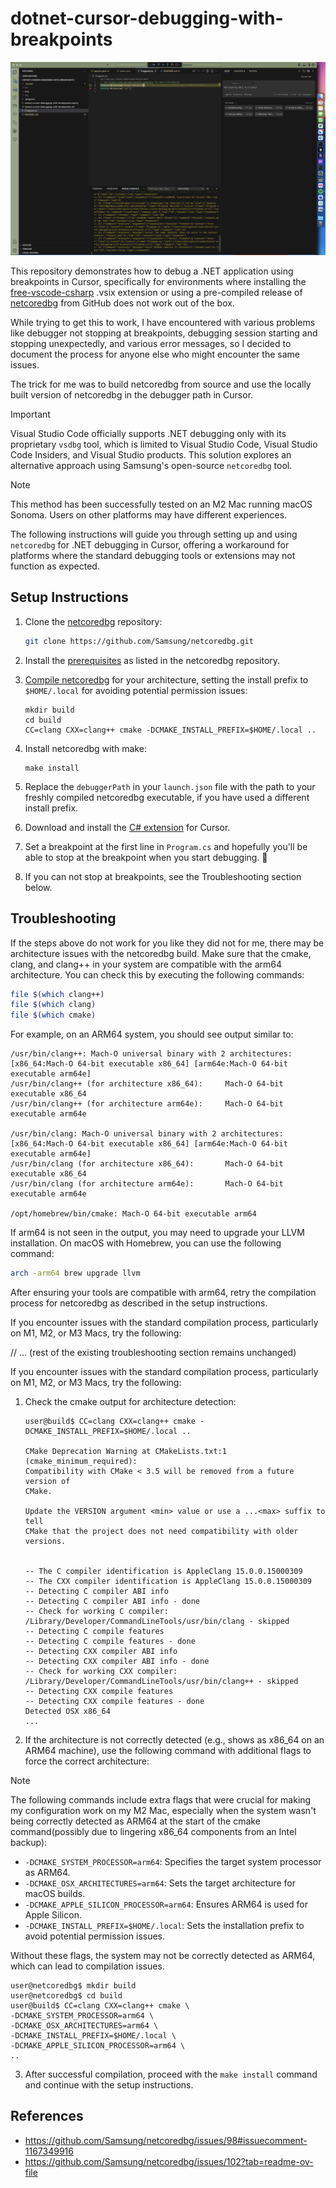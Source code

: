 # dotnet-cursor-debugging-with-breakpoints

![Debugging in action](./img/debugging-in-action.png)

This repository demonstrates how to debug a .NET application using breakpoints in Cursor, specifically for environments where installing the [free-vscode-csharp](https://github.com/muhammadsammy/free-vscode-csharp) .vsix extension or using a pre-compiled release of [netcoredbg](https://github.com/Samsung/netcoredbg) from GitHub does not work out of the box.

While trying to get this to work, I have encountered with various problems like debugger not stopping at breakpoints, debugging session starting and stopping unexpectedly, and various error messages, so I decided to document the process for anyone else who might encounter the same issues.

The trick for me was to build netcoredbg from source and use the locally built version of netcoredbg in the debugger path in Cursor.

> [!IMPORTANT]
> Visual Studio Code officially supports .NET debugging only with its proprietary `vsdbg` tool, which is limited to Visual Studio Code, Visual Studio Code Insiders, and Visual Studio products. This solution explores an alternative approach using Samsung's open-source `netcoredbg` tool.

> [!NOTE]
> This method has been successfully tested on an M2 Mac running macOS Sonoma. Users on other platforms may have different experiences.

The following instructions will guide you through setting up and using `netcoredbg` for .NET debugging in Cursor, offering a workaround for platforms where the standard debugging tools or extensions may not function as expected.

## Setup Instructions

1. Clone the [netcoredbg](https://github.com/Samsung/netcoredbg) repository:

   ```bash
   git clone https://github.com/Samsung/netcoredbg.git
   ```

2. Install the [prerequisites](https://github.com/Samsung/netcoredbg?tab=readme-ov-file#prerequisites) as listed in the netcoredbg repository.

3. [Compile netcoredbg](https://github.com/Samsung/netcoredbg?tab=readme-ov-file#building) for your architecture, setting the install prefix to `$HOME/.local` for avoiding potential permission issues:

   ```console
   mkdir build
   cd build
   CC=clang CXX=clang++ cmake -DCMAKE_INSTALL_PREFIX=$HOME/.local ..
   ```

4. Install netcoredbg with make:

   ```console
   make install
   ```

5. Replace the `debuggerPath` in your `launch.json` file with the path to your freshly compiled netcoredbg executable, if you have used a different install prefix.

6. Download and install the [C# extension](https://marketplace.visualstudio.com/items?itemName=ms-dotnettools.csharp) for Cursor.

7. Set a breakpoint at the first line in `Program.cs` and hopefully you'll be able to stop at the breakpoint when you start debugging. 🤞

8. If you can not stop at breakpoints, see the Troubleshooting section below.

## Troubleshooting

If the steps above do not work for you like they did not for me, there may be architecture issues with the netcoredbg build. Make sure that the cmake, clang, and clang++ in your system are compatible with the arm64 architecture. You can check this by executing the following commands:

```bash
file $(which clang++)
file $(which clang)
file $(which cmake)
```

For example, on an ARM64 system, you should see output similar to:

```console
/usr/bin/clang++: Mach-O universal binary with 2 architectures: [x86_64:Mach-O 64-bit executable x86_64] [arm64e:Mach-O 64-bit executable arm64e]
/usr/bin/clang++ (for architecture x86_64):     Mach-O 64-bit executable x86_64
/usr/bin/clang++ (for architecture arm64e):     Mach-O 64-bit executable arm64e

/usr/bin/clang: Mach-O universal binary with 2 architectures: [x86_64:Mach-O 64-bit executable x86_64] [arm64e:Mach-O 64-bit executable arm64e]
/usr/bin/clang (for architecture x86_64):       Mach-O 64-bit executable x86_64
/usr/bin/clang (for architecture arm64e):       Mach-O 64-bit executable arm64e

/opt/homebrew/bin/cmake: Mach-O 64-bit executable arm64
```

If arm64 is not seen in the output, you may need to upgrade your LLVM installation. On macOS with Homebrew, you can use the following command:

```bash
arch -arm64 brew upgrade llvm
```

After ensuring your tools are compatible with arm64, retry the compilation process for netcoredbg as described in the setup instructions.

If you encounter issues with the standard compilation process, particularly on M1, M2, or M3 Macs, try the following:

// ... (rest of the existing troubleshooting section remains unchanged)

If you encounter issues with the standard compilation process, particularly on M1, M2, or M3 Macs, try the following:

1. Check the cmake output for architecture detection:

   ```console
   user@build$ CC=clang CXX=clang++ cmake -DCMAKE_INSTALL_PREFIX=$HOME/.local ..

   CMake Deprecation Warning at CMakeLists.txt:1 (cmake_minimum_required):
   Compatibility with CMake < 3.5 will be removed from a future version of
   CMake.

   Update the VERSION argument <min> value or use a ...<max> suffix to tell
   CMake that the project does not need compatibility with older versions.


   -- The C compiler identification is AppleClang 15.0.0.15000309
   -- The CXX compiler identification is AppleClang 15.0.0.15000309
   -- Detecting C compiler ABI info
   -- Detecting C compiler ABI info - done
   -- Check for working C compiler: /Library/Developer/CommandLineTools/usr/bin/clang - skipped
   -- Detecting C compile features
   -- Detecting C compile features - done
   -- Detecting CXX compiler ABI info
   -- Detecting CXX compiler ABI info - done
   -- Check for working CXX compiler: /Library/Developer/CommandLineTools/usr/bin/clang++ - skipped
   -- Detecting CXX compile features
   -- Detecting CXX compile features - done
   Detected OSX x86_64
   ...
   ```

2. If the architecture is not correctly detected (e.g., shows as x86_64 on an ARM64 machine), use the following command with additional flags to force the correct architecture:

> [!NOTE]
> The following commands include extra flags that were crucial for making my configuration work on my M2 Mac, especially when the system wasn't being correctly detected as ARM64 at the start of the cmake command(possibly due to lingering x86_64 components from an Intel backup):
> - `-DCMAKE_SYSTEM_PROCESSOR=arm64`: Specifies the target system processor as ARM64.
> - `-DCMAKE_OSX_ARCHITECTURES=arm64`: Sets the target architecture for macOS builds.
> - `-DCMAKE_APPLE_SILICON_PROCESSOR=arm64`: Ensures ARM64 is used for Apple Silicon.
> - `-DCMAKE_INSTALL_PREFIX=$HOME/.local`: Sets the installation prefix to avoid potential permission issues.
>
> Without these flags, the system may not be correctly detected as ARM64, which can lead to compilation issues.

   ```console
   user@netcoredbg$ mkdir build
   user@netcoredbg$ cd build
   user@build$ CC=clang CXX=clang++ cmake \
   -DCMAKE_SYSTEM_PROCESSOR=arm64 \
   -DCMAKE_OSX_ARCHITECTURES=arm64 \
   -DCMAKE_INSTALL_PREFIX=$HOME/.local \
   -DCMAKE_APPLE_SILICON_PROCESSOR=arm64 \
   ..
   ```

3. After successful compilation, proceed with the `make install` command and continue with the setup instructions.

## References

- https://github.com/Samsung/netcoredbg/issues/98#issuecomment-1167349916
- https://github.com/Samsung/netcoredbg/issues/102?tab=readme-ov-file
